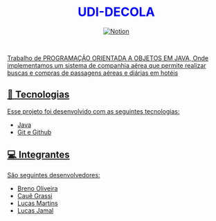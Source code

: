 
# <h1 align="center" style="color: #0000FF;">UDI-DECOLA</h1>

<p align="center">
  <a href="https://github.com/brenimcode">
  <img alt="Notion" src="https://img.shields.io/badge/Notion-000000?style=for-the-badge&logo=notion&logoColor=white">
</p>
    
<br>
<p>   
Trabalho de <color =  #555555>PROGRAMAÇÃO ORIENTADA A OBJETOS EM JAVA</color>, Onde implementamos um sistema de companhia aérea que permite realizar buscas e compras de passagens aéreas e diárias em hotéis
</p>

## 🚀 Tecnologias

Esse projeto foi desenvolvido com as seguintes tecnologias:

- Java
- Git e Github

## 💻 Integrantes

São seguintes desenvolvedores:

- Breno Oliveira
- Cauê Grassi
- Lucas Martins
- Lucas Jamal
